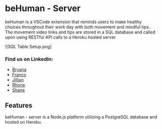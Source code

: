 # beHuman - Server

beHuman is a VSCode extension that reminds users to make healthy choices throughout their work day with both movement and mindful tips. The movement video links and tips are stored in a SQL database and called upon using RESTful API calls to a Heroku hosted server.

![SQL Table Setup.png]

### Find us on LinkedIn:
- [Bryana](https://www.linkedin.com/in/bryanakitchen)
- [Franco](https://www.linkedin.com/in/francoortega)
- [Jillian](https://www.linkedin.com/in/jillianlgibson/)
- [Rhone](https://www.linkedin.com/in/rhonelachner/)
- [Shane](https://www.linkedin.com/in/shaneupchurch/)

## Features

beHuman - server is a Node.js platform utilizing a PostgreSQL database and hosted on Heroku.



